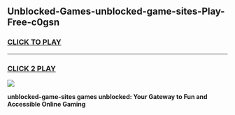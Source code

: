 
## Unblocked-Games-unblocked-game-sites-Play-Free-c0gsn
<h3>
<a href="https://premium76.site?title=unblocked-game-sites&ref=18A">CLICK TO PLAY</a></h3>
<hr>

<h3>
<a href="https://premium76.site?title=unblocked-game-sites&ref=18A">CLICK 2 PLAY</a>
  
</h3>

<a href="https://premium76.site?title=unblocked-game-sites&ref=18A"><img src="https://clearcache.store/games.png"></a>


**unblocked-game-sites games unblocked: Your Gateway to Fun and Accessible Online Gaming**
